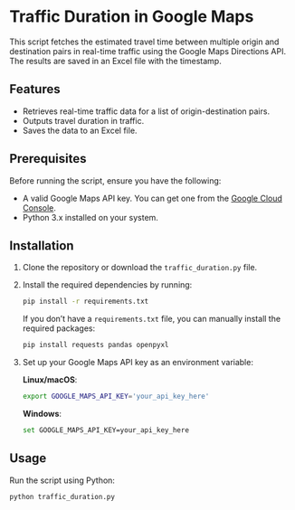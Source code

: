 # Traffic Duration in Google Maps

This script fetches the estimated travel time between multiple origin and destination pairs in real-time traffic using the Google Maps Directions API. The results are saved in an Excel file with the timestamp.

## Features
- Retrieves real-time traffic data for a list of origin-destination pairs.
- Outputs travel duration in traffic.
- Saves the data to an Excel file.

## Prerequisites
Before running the script, ensure you have the following:
- A valid Google Maps API key. You can get one from the [Google Cloud Console](https://console.cloud.google.com/).
- Python 3.x installed on your system.

## Installation

1. Clone the repository or download the `traffic_duration.py` file.
2. Install the required dependencies by running:

    ```bash
    pip install -r requirements.txt
    ```

    If you don’t have a `requirements.txt` file, you can manually install the required packages:

    ```bash
    pip install requests pandas openpyxl
    ```

3. Set up your Google Maps API key as an environment variable:

    **Linux/macOS**:
    ```bash
    export GOOGLE_MAPS_API_KEY='your_api_key_here'
    ```

    **Windows**:
    ```bash
    set GOOGLE_MAPS_API_KEY=your_api_key_here
    ```

## Usage

Run the script using Python:

```bash
python traffic_duration.py
